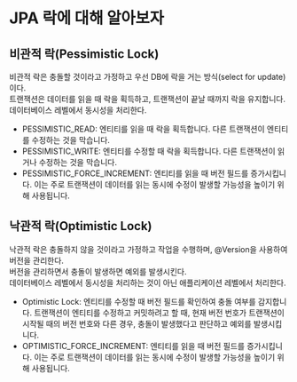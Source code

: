 # JPA 락에 대해 알아보자

## 비관적 락(Pessimistic Lock)

비관적 락은 충돌할 것이라고 가정하고 우선 DB에 락을 거는 방식(select for update)이다.    
트랜잭션은 데이터를 읽을 때 락을 획득하고, 트랜잭션이 끝날 때까지 락을 유지합니다.    
데이터베이스 레벨에서 동시성을 처리한다.       

- PESSIMISTIC_READ: 엔티티를 읽을 때 락을 획득합니다. 다른 트랜잭션이 엔티티를 수정하는 것을 막습니다.
- PESSIMISTIC_WRITE: 엔티티를 수정할 때 락을 획득합니다. 다른 트랜잭션이 읽거나 수정하는 것을 막습니다.
- PESSIMISTIC_FORCE_INCREMENT: 엔티티를 읽을 때 버전 필드를 증가시킵니다. 이는 주로 트랜잭션이 데이터를 읽는 동시에 수정이 발생할 가능성을 높이기 위해 사용됩니다.

## 낙관적 락(Optimistic Lock)

낙관적 락은 충돌하지 않을 것이라고 가정하고 작업을 수행하며, @Version을 사용하여 버전을 관리한다.      
버전을 관리하면서 충돌이 발생하면 예외를 발생시킨다.      
데이터베이스 레벨에서 동시성을 처리하는 것이 아닌 애플리케이션 레벨에서 처리한다.     

- Optimistic Lock: 엔티티를 수정할 때 버전 필드를 확인하여 충돌 여부를 감지합니다. 트랜잭션이 엔티티를 수정하고 커밋하려고 할 때, 현재 버전 번호가 트랜잭션이 시작될 때의 버전 번호와 다른 경우,
  충돌이 발생했다고 판단하고 예외를 발생시킵니다.
- OPTIMISTIC_FORCE_INCREMENT: 엔티티를 읽을 때 버전 필드를 증가시킵니다. 이는 주로 트랜잭션이 데이터를 읽는 동시에 수정이 발생할 가능성을 높이기 위해 사용됩니다.
